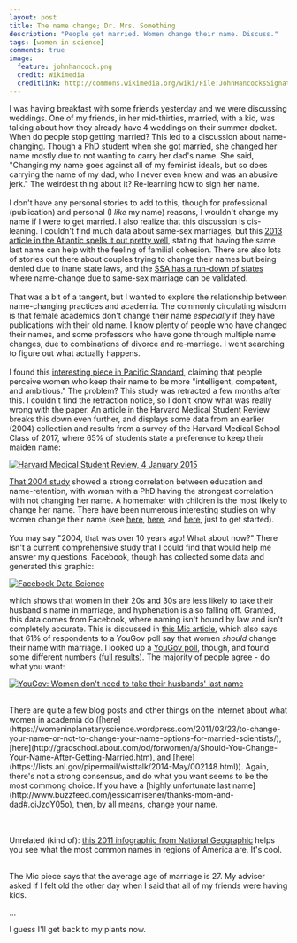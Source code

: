 ```yaml
---
layout: post
title: The name change; Dr. Mrs. Something
description: "People get married. Women change their name. Discuss."
tags: [women in science]
comments: true
image:
  feature: johnhancock.png
  credit: Wikimedia
  creditlink: http://commons.wikimedia.org/wiki/File:JohnHancocksSignature.svg
---
```

I was having breakfast with some friends yesterday and we were discussing weddings. One of my friends, in her mid-thirties, married, with a kid, was talking about how they already have 4 weddings on their summer docket. When do people stop getting married? This led to a discussion about name-changing. Though a PhD student when she got married, she changed her name mostly due to not wanting to carry her dad's name. She said, "Changing my name goes against all of my feminist ideals, but so does carrying the name of my dad, who I never even knew and was an abusive jerk." The weirdest thing about it? Re-learning how to sign her name.
<br><br>
I don't have any personal stories to add to this, though for professional (publication) and personal (I *like* my name) reasons, I wouldn't change my name if I were to get married. I also realize that this discussion is cis-leaning. I couldn't find much data about same-sex marriages, but this [2013 article in the Atlantic spells it out pretty well](http://www.theatlantic.com/national/archive/2013/09/for-same-sex-couples-changing-names-takes-on-extra-significance/279841/), stating that having the same last name can help with the feeling of familial cohesion. There are also lots of stories out there about couples trying to change their names but being denied due to inane state laws, and the [SSA has a run-down of states](https://secure.ssa.gov/poms.nsf/lnx/0110212035) where name-change due to same-sex marriage can be validated.
<br><br>
That was a bit of a tangent, but I wanted to explore the relationship between name-changing practices and academia. The commonly circulating wisdom is that female academics don't change their name *especially* if they have publications with their old name. I know plenty of people who have changed their names, and some professors who have gone through multiple name changes, due to combinations of divorce and re-marriage. I went searching to figure out what actually happens.
<br><br>
I found this [interesting piece in Pacific Standard](http://www.psmag.com/books-and-culture/the-missus-marriage-gender-feminism-names-62460), claiming that people perceive women who keep their name to be more "intelligent, competent, and ambitious." The problem? This study was retracted a few months after this. I couldn't find the retraction notice, so I don't know what was really wrong with the paper. An article in the Harvard Medical Student Review breaks this down even further, and displays some data from an earlier (2004) collection and results from a survey of the Harvard Medical School Class of 2017, where 65% of students state a preference to keep their maiden name:

<a href="http://www.hmsreview.org/?article=dr-maiden-name-will-see-now"><img src="http://www.hmsreview.org/wp-content/uploads/2015/01/Figure_revised15.jpg" alt="Harvard Medical Student Review, 4 January 2015"></a>

[That 2004 study](http://scholar.harvard.edu/goldin/files/making_a_name_womens_surnames_at_marriage_and_beyond.pdf) showed a strong correlation between education and name-retention, with woman with a PhD having the strongest correlation with not changing her name. A homemaker with children is the most likely to change her name. There have been numerous interesting studies on why women change their name (see [here](http://file.scirp.org/Html/39903.html), [here](http://www.ingentaconnect.com/content/sbp/sbp/2009/00000037/00000005/art00014?token=004b1740a609c5d7e2a46762c6b665d7d663c70502e564624673f7b2f267738703375686f49), and [here](http://www.jstor.org/stable/pdf/4495622.pdf?acceptTC=true), just to get started).
<br><br>
You may say "2004, that was over 10 years ago! What about now?" There isn't a current comprehensive study that I could find that would help me answer my questions. Facebook, though has collected some data and generated this graphic:

<a href="https://www.facebook.com/data/posts/10151609136028415:0"><img src="http://scontent.xx.fbcdn.net/hphotos-xpa1/t31.0-8/922616_10151609136003415_9266270_o.png" alt="Facebook Data Science"></a>

which shows that women in their 20s and 30s are less likely to take their husband's name in marriage, and hyphenation is also falling off. Granted, this data comes from Facebook, where naming isn't bound by law and isn't completely accurate. This is discussed in [this Mic article](http://mic.com/articles/55317/more-women-are-keeping-their-own-names-after-marriage-says-facebook), which also says that 61% of respondents to a YouGov poll say that women *should* change their name with marriage. I looked up a [YouGov poll](https://today.yougov.com/news/2014/10/20/last-names/), though, and found some different numbers ([full results](http://cdn.yougov.com/cumulus_uploads/document/7rbgiwpoe2/tabs_OPI_last_names_20141016.pdf)). The majority of people agree - do what you want:

<a href="https://today.yougov.com/news/2014/10/20/last-names/"><img src="http://cdn.yougov.com/cumulus_uploads/inlineimage/2014-10-20/lastnames1w.png" alt="YouGov: Women don't need to take their husbands' last name"></a>


<br>
There are quite a few blog posts and other things on the internet about what women in academia do ([here](https://womeninplanetaryscience.wordpress.com/2011/03/23/to-change-your-name-or-not-to-change-your-name-options-for-married-scientists/), [here](http://gradschool.about.com/od/forwomen/a/Should-You-Change-Your-Name-After-Getting-Married.htm), and [here](https://lists.anl.gov/pipermail/wisttalk/2014-May/002148.html)). Again, there's not a strong consensus, and do what you want seems to be the most commong choice. If you have a [highly unfortunate last name](http://www.buzzfeed.com/jessicamisener/thanks-mom-and-dad#.oiJzdY05o), then, by all means, change your name. 

<br><br>
Unrelated (kind of): [this 2011 infographic from National Geographic](http://ngm.nationalgeographic.com/2011/02/geography/usa-surnames-interactive) helps you see what the most common names in regions of America are. It's cool.

<br>
The Mic piece says that the average age of marriage is 27. My adviser asked if I felt old the other day when I said that all of my friends were having kids. 

...

I guess I'll get back to my plants now.
